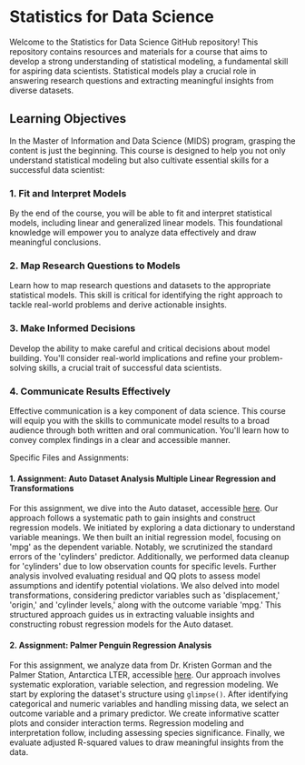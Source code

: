 # Statistics for Data Science

Welcome to the Statistics for Data Science GitHub repository! This repository contains resources and materials for a course that aims to develop a strong understanding of statistical modeling, a fundamental skill for aspiring data scientists. Statistical models play a crucial role in answering research questions and extracting meaningful insights from diverse datasets.

## Learning Objectives

In the Master of Information and Data Science (MIDS) program, grasping the content is just the beginning. This course is designed to help you not only understand statistical modeling but also cultivate essential skills for a successful data scientist:

### 1. Fit and Interpret Models
By the end of the course, you will be able to fit and interpret statistical models, including linear and generalized linear models. This foundational knowledge will empower you to analyze data effectively and draw meaningful conclusions.

### 2. Map Research Questions to Models
Learn how to map research questions and datasets to the appropriate statistical models. This skill is critical for identifying the right approach to tackle real-world problems and derive actionable insights.

### 3. Make Informed Decisions
Develop the ability to make careful and critical decisions about model building. You'll consider real-world implications and refine your problem-solving skills, a crucial trait of successful data scientists.

### 4. Communicate Results Effectively
Effective communication is a key component of data science. This course will equip you with the skills to communicate model results to a broad audience through both written and oral communication. You'll learn how to convey complex findings in a clear and accessible manner.

Specific Files and Assignments:
#### 1. Assignment: Auto Dataset Analysis Multiple Linear Regression and Transformations
For this assignment, we dive into the Auto dataset, accessible [here](https://rdrr.io/cran/ISLR2/man/Auto.html). Our approach follows a systematic path to gain insights and construct regression models. We initiated by exploring a data dictionary to understand variable meanings. We then built an initial regression model, focusing on 'mpg' as the dependent variable. Notably, we scrutinized the standard errors of the 'cylinders' predictor. Additionally, we performed data cleanup for 'cylinders' due to low observation counts for specific levels. Further analysis involved evaluating residual and QQ plots to assess model assumptions and identify potential violations. We also delved into model transformations, considering predictor variables such as 'displacement,' 'origin,' and 'cylinder levels,' along with the outcome variable 'mpg.' This structured approach guides us in extracting valuable insights and constructing robust regression models for the Auto dataset.

#### 2. Assignment: Palmer Penguin Regression Analysis
For this assignment, we analyze data from Dr. Kristen Gorman and the Palmer Station, Antarctica LTER, accessible [here](https://pallter.marine.rutgers.edu/). Our approach involves systematic exploration, variable selection, and regression modeling. We start by exploring the dataset's structure using `glimpse()`. After identifying categorical and numeric variables and handling missing data, we select an outcome variable and a primary predictor. We create informative scatter plots and consider interaction terms. Regression modeling and interpretation follow, including assessing species significance. Finally, we evaluate adjusted R-squared values to draw meaningful insights from the data.


